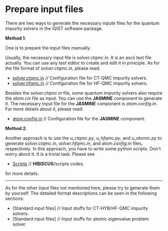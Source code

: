 # Prepare input files

There are two ways to generate the necessary inpute files for the quantum impurity solvers in the iQIST software package.

**Method 1**:

One is to prepare the input files manually.

Usually, the necessary input file is *solver.ctqmc.in*. It is an ascii text file actually. You can use any text editor to create and edit it in principle. As for the file format of *solver.ctqmc.in*, please read:

* [solver.ctqmc.in](../ch04/in_ctqmc.md) // Configuration file for CT-QMC impurity solvers.
* [solver.hfqmc.in](../ch04/in_hfqmc.md) // Configuration file for HF-QMC impurity solvers.

Besides the *solver.ctqmc.in* file, some quantum impurity solvers also require the *atom.cix* file as input. You can use the **JASMINE** component to generate it. The necessary input file for the **JASMINE** component is *atom.config.in*. For more details about it, please read:

* [atom.config.in](../ch06/in_atom.md) // Configuration file for the **JASMINE** component.

**Method 2**:

Another approach is to use the *u\_ctqmc.py*, *u\_hfqmc.py*, and *u\_atomic.py* to generate *solver.ctqmc.in*, *solver.hfqmc.in*, and *atom.config.in* files, respectively. In this approach, you have to write some python scripts. Don't worry about it. It is a trivial task. Please see

* [Scripts](../ch07/script.md) // **HIBISCUS**/scripts codes.

for more details.

---

As for the other input files not mentioned here, please try to generate them by yourself. The detailed format descriptions can be seen in the following sections:

* [Standard input files] // Input stuffs for CT-HYB/HF-QMC impurity solvers.
* [Standard input files] // Input stuffs for atomic eigenvalue problem solver.
